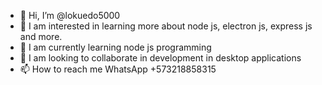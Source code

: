 - 👋 Hi, I’m @lokuedo5000
- 👀 I am interested in learning more about node js, electron js, express js and more.
- 🌱 I am currently learning node js programming
- 💞️ I am looking to collaborate in development in desktop applications
- 📫 How to reach me WhatsApp +573218858315

<!---
lokuedo5000/lokuedo5000 is a ✨ special ✨ repository because its `README.md` (this file) appears on your GitHub profile.
You can click the Preview link to take a look at your changes.
--->
